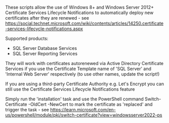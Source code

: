 These scripts allow the use of Windows 8+ and Windows Server 2012+ Certificate Services Lifecycle Notifications to automatically deploy new certificates after they are renewed - see https://social.technet.microsoft.com/wiki/contents/articles/14250.certificate-services-lifecycle-notifications.aspx

Supported products:
 - SQL Server Database Services
 - SQL Server Reporting Services

They will work with certificates autorenewed via Active Directory Certificate Services if you use the Certificate Template name of 'SQL Server' and 'Internal Web Server' respectively (to use other names, update the script!)

If you are using a third-party Certificate Authority e.g. Let's Encrypt you can still use the Certificate Services Lifecycle Notifications feature

Simply run the 'installation' task and use the PowerShell command Switch-Certificate -OldCert <thumbprint> -NewCert <thumbprint> to mark the certificate as 'replaced' and trigger the task - see https://learn.microsoft.com/en-us/powershell/module/pki/switch-certificate?view=windowsserver2022-ps
